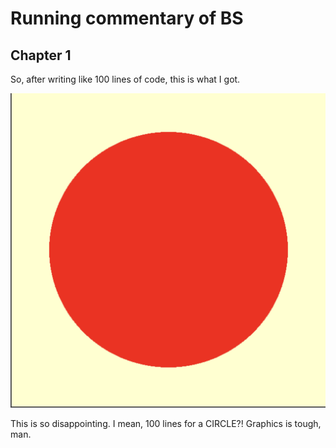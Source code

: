 # Running commentary of BS

## Chapter 1

So, after writing like 100 lines of code, this is what I got.

![Chapter-1](images/chapter1.png)

This is so disappointing. I mean, 100 lines for a CIRCLE?! Graphics is tough, man.
